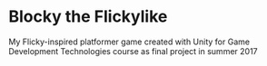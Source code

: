 # Blocky the Flickylike

My Flicky-inspired platformer game created with Unity for Game Development Technologies course as final project in summer 2017
